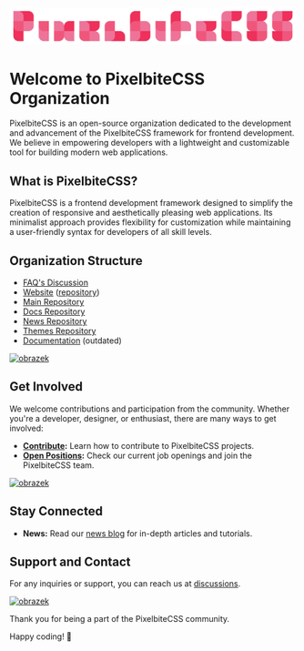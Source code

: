 <!--
![img](https://raw.githubusercontent.com/Pixelbite-CSS/.github/main/banner-yellow.png)
-->

![image](https://raw.githubusercontent.com/Pixelbite-CSS/.github/main/banner-yellow.png)

# Welcome to PixelbiteCSS Organization

PixelbiteCSS is an open-source organization dedicated to the development and advancement of the PixelbiteCSS framework for frontend development. We believe in empowering developers with a lightweight and customizable tool for building modern web applications.

## What is PixelbiteCSS?

PixelbiteCSS is a frontend development framework designed to simplify the creation of responsive and aesthetically pleasing web applications. Its minimalist approach provides flexibility for customization while maintaining a user-friendly syntax for developers of all skill levels.

## Organization Structure

- [FAQ's Discussion](https://github.com/orgs/Pixelbite-CSS/discussions/6)
- [Website](https://pixelbite-css.github.io) ([repository](https://github.com/Pixelbite-CSS/Pixelbite-CSS.github.io))
- [Main Repository](https://github.com/Pixelbite-CSS/pixelbite-css)
- [Docs Repository](https://github.com/Pixelbite-CSS/docs-repo)
- [News Repository](https://github.com/Pixelbite-CSS/news-repo)
- [Themes Repository](https://github.com/Pixelbite-CSS/themes)
- [Documentation](https://github.com/Pixelbite-CSS/.github/blob/main/profile/documentation.md) (outdated)


<a href="https://pixelbite-css.github.io/examples/blank-template">
  
  ![obrazek](https://github.com/Pixelbite-CSS/.github/assets/83291717/d844c96d-fb4e-41e2-8ceb-5362072f673e)

</a>

## Get Involved

We welcome contributions and participation from the community. Whether you're a developer, designer, or enthusiast, there are many ways to get involved:

- **[Contribute](https://github.com/Pixelbite-CSS/pixelbite-css):** Learn how to contribute to PixelbiteCSS projects.
- **[Open Positions](https://pixelbite-css.github.io/team/positions):** Check our current job openings and join the PixelbiteCSS team.

<a href="https://pixelbite-css.github.io/team/positions">

  ![obrazek](https://github.com/Pixelbite-CSS/.github/assets/83291717/ff76e654-fdee-4d8a-82ca-936688355649)

</a>

## Stay Connected

- **News:** Read our [news blog](https://pixelbite-css.github.io/news) for in-depth articles and tutorials.

## Support and Contact

For any inquiries or support, you can reach us at [discussions](https://github.com/orgs/Pixelbite-CSS/discussions).

<a href="https://github.com/orgs/Pixelbite-CSS/discussions">

  ![obrazek](https://github.com/Pixelbite-CSS/.github/assets/83291717/ef2b55c2-d7b8-450e-bdfd-d1bd98aa7b3c)

</a>

Thank you for being a part of the PixelbiteCSS community.

Happy coding! 🚀
